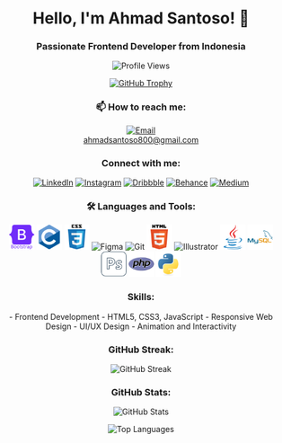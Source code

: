 <!-- Header -->
<h1 align="center">Hello, I'm Ahmad Santoso! 👋</h1>
<h3 align="center">Passionate Frontend Developer from Indonesia</h3>

<!-- Profile Views Badge -->
<p align="center">
  <img src="https://komarev.com/ghpvc/?username=ahmad-santoso&label=Profile%20views&color=0e75b6&style=flat" alt="Profile Views">
</p>

<!-- GitHub Trophy -->
<p align="center">
  <a href="https://github.com/ryo-ma/github-profile-trophy">
    <img src="https://github-profile-trophy.vercel.app/?username=ahmad-santoso&theme=nord&row=2&column=3&margin-w=15" alt="GitHub Trophy">
  </a>
</p>

<!-- Contact Information -->
<div align="center">
  <h3>📫 How to reach me:</h3>
  <a href="mailto:ahmadsantoso800@gmail.com">
    <img src="https://img.icons8.com/ios/50/000000/new-post.png" alt="Email" height="40" width="40"/>
  </a>
  <br/>
  <a href="mailto:ahmadsantoso800@gmail.com">ahmadsantoso800@gmail.com</a>
</div>

<!-- Social Media Links -->
<h3 align="center">Connect with me:</h3>
<p align="center">
  <a href="https://www.linkedin.com/in/ahmadsantoso-?utm_source=share&utm_campaign=share_via&utm_content=profile&utm_medium=android_app" target="_blank" rel="noopener noreferrer"><img src="https://raw.githubusercontent.com/rahuldkjain/github-profile-readme-generator/master/src/images/icons/Social/linked-in-alt.svg" alt="LinkedIn" height="30" width="40" /></a>
  <a href="https://instagram.com/anto1718" target="_blank" rel="noopener noreferrer"><img src="https://raw.githubusercontent.com/rahuldkjain/github-profile-readme-generator/master/src/images/icons/Social/instagram.svg" alt="Instagram" height="30" width="40" /></a>
  <a href="https://dribbble.com/ahmadsantoso" target="_blank" rel="noopener noreferrer"><img src="https://raw.githubusercontent.com/rahuldkjain/github-profile-readme-generator/master/src/images/icons/Social/dribbble.svg" alt="Dribbble" height="30" width="40" /></a>
  <a href="https://www.behance.net/ahmadsantoso" target="_blank" rel="noopener noreferrer"><img src="https://raw.githubusercontent.com/rahuldkjain/github-profile-readme-generator/master/src/images/icons/Social/behance.svg" alt="Behance" height="30" width="40" /></a>
  <a href="https://medium.com/@ahmadsantoso800" target="_blank" rel="noopener noreferrer"><img src="https://raw.githubusercontent.com/rahuldkjain/github-profile-readme-generator/master/src/images/icons/Social/medium.svg" alt="Medium" height="30" width="40" /></a>
</p>

<!-- Languages and Tools -->
<h3 align="center">🛠️ Languages and Tools:</h3>
<p align="center">
  <img src="https://raw.githubusercontent.com/devicons/devicon/master/icons/bootstrap/bootstrap-plain-wordmark.svg" alt="Bootstrap" title="Bootstrap" width="45" height="45"/>
  <img src="https://raw.githubusercontent.com/devicons/devicon/master/icons/c/c-original.svg" alt="C" title="C" width="45" height="45"/>
  <img src="https://raw.githubusercontent.com/devicons/devicon/master/icons/css3/css3-original-wordmark.svg" alt="CSS3" title="CSS3" width="45" height="45"/>
  <img src="https://www.vectorlogo.zone/logos/figma/figma-icon.svg" alt="Figma" title="Figma" width="45" height="45"/>
  <img src="https://www.vectorlogo.zone/logos/git-scm/git-scm-icon.svg" alt="Git" title="Git" width="45" height="45"/>
  <img src="https://raw.githubusercontent.com/devicons/devicon/master/icons/html5/html5-original-wordmark.svg" alt="HTML5" title="HTML5" width="45" height="45"/>
  <img src="https://www.vectorlogo.zone/logos/adobe_illustrator/adobe_illustrator-icon.svg" alt="Illustrator" title="Illustrator" width="45" height="45"/>
  <img src="https://raw.githubusercontent.com/devicons/devicon/master/icons/java/java-original.svg" alt="Java" title="Java" width="45" height="45"/>
  <img src="https://raw.githubusercontent.com/devicons/devicon/master/icons/mysql/mysql-original-wordmark.svg" alt="MySQL" title="MySQL" width="45" height="45"/>
  <img src="https://raw.githubusercontent.com/devicons/devicon/master/icons/photoshop/photoshop-line.svg" alt="Photoshop" title="Photoshop" width="45" height="45"/>
  <img src="https://raw.githubusercontent.com/devicons/devicon/master/icons/php/php-original.svg" alt="PHP" title="PHP" width="45" height="45"/>
  <img src="https://raw.githubusercontent.com/devicons/devicon/master/icons/python/python-original.svg" alt="Python" title="Python" width="45" height="45"/>
</p>

<!-- Skills Section -->
<h3 align="center">Skills:</h3>
<p align="center">
  - Frontend Development
  - HTML5, CSS3, JavaScript
  - Responsive Web Design
  - UI/UX Design
  - Animation and Interactivity
</p>

<!-- GitHub Streak -->
<div align="center">
  <h3>GitHub Streak:</h3>
  <img src="https://github-readme-streak-stats.herokuapp.com/?user=ahmad-santoso" alt="GitHub Streak" width="50%">
</div>

<!-- GitHub Stats -->
<div align="center">
  <h3>GitHub Stats:</h3>
  <img src="https://github-readme-stats.vercel.app/api?username=ahmad-santoso&show_icons=true&theme=radical" alt="GitHub Stats" width="45%">
</div>

<!-- Top Languages Card -->
<p align="center">
  <img src="https://github-readme-stats.vercel.app/api/top-langs/?username=ahmad-santoso&layout=compact&theme=radical" alt="Top Languages" width="45%">
</p>
